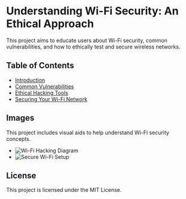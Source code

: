 # Understanding Wi-Fi Security: An Ethical Approach

This project aims to educate users about Wi-Fi security, common vulnerabilities, and how to ethically test and secure wireless networks.

## Table of Contents
- [Introduction](docs/introduction.md)
- [Common Vulnerabilities](docs/common_vulnerabilities.md)
- [Ethical Hacking Tools](docs/ethical_hacking_tools.md)
- [Securing Your Wi-Fi Network](docs/securing_your_wifi.md)

## Images
This project includes visual aids to help understand Wi-Fi security concepts.
- ![Wi-Fi Hacking Diagram](images/wifi_hacking_diagram.png)
- ![Secure Wi-Fi Setup](images/secure_wifi_setup.png)

## License
This project is licensed under the MIT License.
